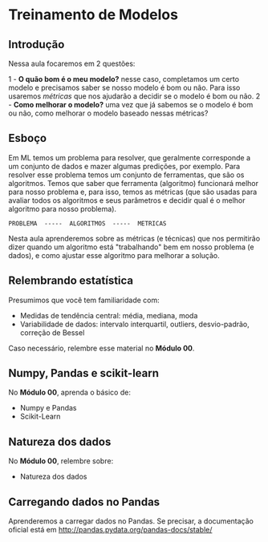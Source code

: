 # Treinamento de Modelos

## Introdução

Nessa aula focaremos em 2 questões:

1 - **O quão bom é o meu modelo?** nesse caso, completamos
um certo modelo e precisamos saber se nosso modelo é bom ou não.
Para isso usaremos *métricas* que nos ajudarão a decidir se o
modelo é bom ou não.
2 - **Como melhorar o modelo?** uma vez que já sabemos se o
modelo é bom ou não, como melhorar o modelo baseado nessas
métricas?

## Esboço

Em ML temos um problema para resolver, que geralmente corresponde
a um conjunto de dados e mazer algumas predições, por exemplo.
Para resolver esse problema temos um conjunto de ferramentas, que
são os algoritmos. Temos que saber que ferramenta (algoritmo)
funcionará melhor para nosso problema e, para isso, temos
as métricas (que são usadas para avaliar todos os algoritmos
e seus parâmetros e decidir qual é o melhor algoritmo para
nosso problema).

```
PROBLEMA  -----  ALGORITMOS  -----  METRICAS
```

Nesta aula aprenderemos sobre as métricas (e técnicas) que nos
permitirão dizer quando um algoritmo está "trabalhando" bem
em nosso problema (e dados), e como ajustar esse algoritmo para
melhorar a solução.

## Relembrando estatística

Presumimos que você tem familiaridade com:

- Medidas de tendência central: média, mediana, moda
- Variabilidade de dados: intervalo interquartil, outliers,
desvio-padrão, correção de Bessel

Caso necessário, relembre esse material no **Módulo 00**.

## Numpy, Pandas e scikit-learn

No **Módulo 00**, aprenda o básico de:

- Numpy e Pandas
- Scikit-Learn

## Natureza dos dados

No **Módulo 00**, relembre sobre:

- Natureza dos dados

## Carregando dados no Pandas

Aprenderemos a carregar dados no Pandas. Se precisar, a documentação oficial
está em http://pandas.pydata.org/pandas-docs/stable/


